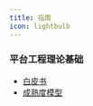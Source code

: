 ```yaml
---
title: 指南
icon: lightbulb
---
```



### 平台工程理论基础

- [白皮书](bar/white-paper.md)
- [成熟度模型](bar/white-paper.md)

